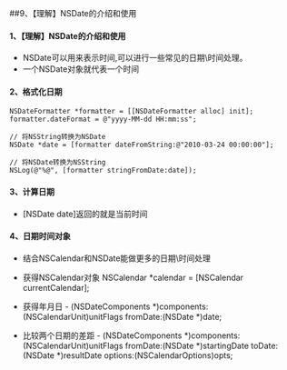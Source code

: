 ##9、【理解】NSDate的介绍和使用
#### 1、【理解】NSDate的介绍和使用
 *  NSDate可以用来表示时间,可以进行一些常见的日期\时间处理。
 * 一个NSDate对象就代表一个时间

#### 2、格式化日期

 ```objc
 NSDateFormatter *formatter = [[NSDateFormatter alloc] init];
 formatter.dateFormat = @"yyyy-MM-dd HH:mm:ss";

 // 将NSString转换为NSDate
 NSDate *date = [formatter dateFromString:@"2010-03-24 00:00:00"];

 // 将NSDate转换为NSString
 NSLog(@"%@", [formatter stringFromDate:date]);
```
#### 3、计算日期
 * [NSDate date]返回的就是当前时间

#### 4、日期时间对象
 * 结合NSCalendar和NSDate能做更多的日期\时间处理
 * 获得NSCalendar对象
        NSCalendar *calendar = [NSCalendar currentCalendar];

 * 获得年月日
        - (NSDateComponents *)components:(NSCalendarUnit)unitFlags fromDate:(NSDate *)date;

 * 比较两个日期的差距
        - (NSDateComponents *)components:(NSCalendarUnit)unitFlags fromDate:(NSDate *)startingDate toDate:(NSDate *)resultDate options:(NSCalendarOptions)opts;


